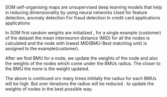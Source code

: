 SOM self-organising maps are unsupervised deep learning models that help in reducing dimensionality  by using neural networks
Used for feature detection,  anomaly detection
For fraud detection In credit card applications applications


In SOM first random weights are initialized , for a single example (customer) of the dataset the mean interneuron distance (MID) for all the nodes is calculated and the node with lowest MID(BMU-Best matching unit) is assigned to the example(customer).

After we find BMU for a node, we update the weights of the node and also the weights of the nodes which come under the BMUs radius. The closer to the BMU the more is the weight updated. 

The above is continued orv many times.Initilally the radius for each BMUs will  be high. But over iterations the radius will be reduced . to update the weights of nodes in the best possible way.

